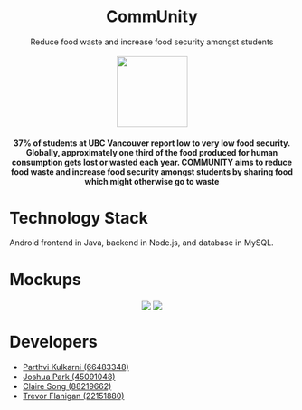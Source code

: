 # <div align="center">CommUnity</div>


<div align="center">Reduce food waste and increase food security amongst students</div>

<br/>

<div align="center"><img src="https://github.com/JoshParkSJ/CommUnity/blob/main/assets/logos/logo_art.png" width="125" height="125" style="vertical-align:middle"></div>

<div align="center">
<h4>37% of students at UBC Vancouver report low to very low food security. Globally, approximately one third of the food produced for human consumption gets lost or wasted each year. COMMUNITY aims to reduce food waste and increase food security amongst students by sharing food which might otherwise go to waste</h4>
</div>


# Technology Stack

Android frontend in Java, backend in Node.js, and database in MySQL.



# Mockups

<div align="center">
	<img src="https://github.com/JoshParkSJ/CommUnity/blob/main/assets/mockups/main_day.png" style="vertical-align:middle">
	<img src="https://github.com/JoshParkSJ/CommUnity/blob/main/assets/mockups/main_night.png"style="vertical-align:middle">
</div>



 # Developers
 - [Parthvi Kulkarni (66483348)](https://github.com/parthvi-kulkarni)
 - [Joshua Park (45091048)](https://github.com/joshparksj)
 - [Claire Song (88219662)](https://github.com/cxsong1)
 - [Trevor Flanigan (22151880)](https://github.com/trevorflanigan)

